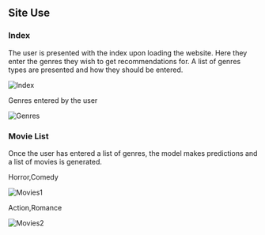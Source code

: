 ## Site Use

### Index

The user is presented with the index upon loading the website. Here they enter the genres they wish to get recommendations for. A list of genres types are presented and how they should be entered.

![Index](https://imgur.com/TfkofY4.png)

Genres entered by the user

![Genres](https://imgur.com/myhpLZR.png)

### Movie List

Once the user has entered a list of genres, the model makes predictions and a list of movies is generated.

Horror,Comedy

![Movies1](https://imgur.com/JHDewts.png)

Action,Romance

![Movies2](https://imgur.com/sVX0y94.png)
